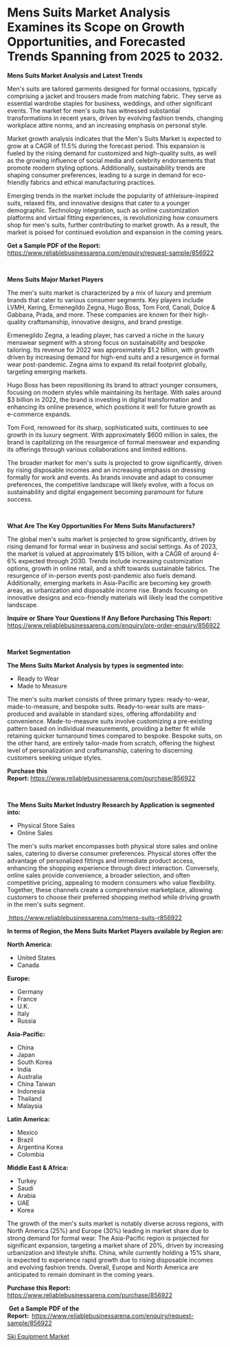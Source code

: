 <p><h1>Mens Suits Market Analysis Examines its Scope on Growth Opportunities, and Forecasted Trends Spanning from 2025 to 2032.</h1></p><p><strong>Mens Suits Market Analysis and Latest Trends</strong></p>
<p><p>Men's suits are tailored garments designed for formal occasions, typically comprising a jacket and trousers made from matching fabric. They serve as essential wardrobe staples for business, weddings, and other significant events. The market for men's suits has witnessed substantial transformations in recent years, driven by evolving fashion trends, changing workplace attire norms, and an increasing emphasis on personal style.</p><p>Market growth analysis indicates that the Men's Suits Market is expected to grow at a CAGR of 11.5% during the forecast period. This expansion is fueled by the rising demand for customized and high-quality suits, as well as the growing influence of social media and celebrity endorsements that promote modern styling options. Additionally, sustainability trends are shaping consumer preferences, leading to a surge in demand for eco-friendly fabrics and ethical manufacturing practices.</p><p>Emerging trends in the market include the popularity of athleisure-inspired suits, relaxed fits, and innovative designs that cater to a younger demographic. Technology integration, such as online customization platforms and virtual fitting experiences, is revolutionizing how consumers shop for men's suits, further contributing to market growth. As a result, the market is poised for continued evolution and expansion in the coming years.</p></p>
<p><strong>Get a Sample PDF of the Report:&nbsp;</strong> <a href="https://www.reliablebusinessarena.com/enquiry/request-sample/856922?utm_campaign=2107&utm_medium=2&utm_source=Github&utm_content=ia&utm_term=06022025&utm_id=mens-suits">https://www.reliablebusinessarena.com/enquiry/request-sample/856922</a></p>
<p>&nbsp;</p>
<p><strong>Mens Suits Major Market Players</strong></p>
<p><p>The men's suits market is characterized by a mix of luxury and premium brands that cater to various consumer segments. Key players include LVMH, Kering, Ermenegildo Zegna, Hugo Boss, Tom Ford, Canali, Dolce & Gabbana, Prada, and more. These companies are known for their high-quality craftsmanship, innovative designs, and brand prestige.</p><p>Ermenegildo Zegna, a leading player, has carved a niche in the luxury menswear segment with a strong focus on sustainability and bespoke tailoring. Its revenue for 2022 was approximately $1.2 billion, with growth driven by increasing demand for high-end suits and a resurgence in formal wear post-pandemic. Zegna aims to expand its retail footprint globally, targeting emerging markets.</p><p>Hugo Boss has been repositioning its brand to attract younger consumers, focusing on modern styles while maintaining its heritage. With sales around $3 billion in 2022, the brand is investing in digital transformation and enhancing its online presence, which positions it well for future growth as e-commerce expands.</p><p>Tom Ford, renowned for its sharp, sophisticated suits, continues to see growth in its luxury segment. With approximately $600 million in sales, the brand is capitalizing on the resurgence of formal menswear and expanding its offerings through various collaborations and limited editions.</p><p>The broader market for men's suits is projected to grow significantly, driven by rising disposable incomes and an increasing emphasis on dressing formally for work and events. As brands innovate and adapt to consumer preferences, the competitive landscape will likely evolve, with a focus on sustainability and digital engagement becoming paramount for future success.</p></p>
<p>&nbsp;</p>
<p><strong>What Are The Key Opportunities For Mens Suits Manufacturers?</strong></p>
<p><p>The global men's suits market is projected to grow significantly, driven by rising demand for formal wear in business and social settings. As of 2023, the market is valued at approximately $15 billion, with a CAGR of around 4-6% expected through 2030. Trends include increasing customization options, growth in online retail, and a shift towards sustainable fabrics. The resurgence of in-person events post-pandemic also fuels demand. Additionally, emerging markets in Asia-Pacific are becoming key growth areas, as urbanization and disposable income rise. Brands focusing on innovative designs and eco-friendly materials will likely lead the competitive landscape.</p></p>
<p><strong>Inquire or Share Your Questions If Any Before Purchasing This Report:</strong> <a href="https://www.reliablebusinessarena.com/enquiry/pre-order-enquiry/856922?utm_campaign=2107&utm_medium=2&utm_source=Github&utm_content=ia&utm_term=06022025&utm_id=mens-suits">https://www.reliablebusinessarena.com/enquiry/pre-order-enquiry/856922</a></p>
<p>&nbsp;</p>
<p><strong>Market Segmentation</strong></p>
<p><strong>The Mens Suits Market Analysis by types is segmented into:</strong></p>
<p><ul><li>Ready to Wear</li><li>Made to Measure</li></ul></p>
<p><p>The men's suits market consists of three primary types: ready-to-wear, made-to-measure, and bespoke suits. Ready-to-wear suits are mass-produced and available in standard sizes, offering affordability and convenience. Made-to-measure suits involve customizing a pre-existing pattern based on individual measurements, providing a better fit while retaining quicker turnaround times compared to bespoke. Bespoke suits, on the other hand, are entirely tailor-made from scratch, offering the highest level of personalization and craftsmanship, catering to discerning customers seeking unique styles.</p></p>
<p><strong>Purchase this Report:&nbsp;</strong><a href="https://www.reliablebusinessarena.com/purchase/856922?utm_campaign=2107&utm_medium=2&utm_source=Github&utm_content=ia&utm_term=06022025&utm_id=mens-suits">https://www.reliablebusinessarena.com/purchase/856922</a></p>
<p>&nbsp;</p>
<p><strong>The Mens Suits Market Industry Research by Application is segmented into:</strong></p>
<p><ul><li>Physical Store Sales</li><li>Online Sales</li></ul></p>
<p><p>The men's suits market encompasses both physical store sales and online sales, catering to diverse consumer preferences. Physical stores offer the advantage of personalized fittings and immediate product access, enhancing the shopping experience through direct interaction. Conversely, online sales provide convenience, a broader selection, and often competitive pricing, appealing to modern consumers who value flexibility. Together, these channels create a comprehensive marketplace, allowing customers to choose their preferred shopping method while driving growth in the men's suits segment.</p></p>
<p><a href="https://www.reliablebusinessarena.com/mens-suits-r856922?utm_campaign=2107&utm_medium=2&utm_source=Github&utm_content=ia&utm_term=06022025&utm_id=mens-suits">&nbsp;https://www.reliablebusinessarena.com/mens-suits-r856922</a></p>
<p><strong>In terms of Region, the Mens Suits Market Players available by Region are:</strong></p>
<p>
    <p> <strong> North America: </strong>
        <ul>
            <li>United States</li>
            <li>Canada</li>
        </ul>
        </p> 
    <p> <strong> Europe: </strong>
        <ul>
            <li>Germany</li>
            <li>France</li>
            <li>U.K.</li>
            <li>Italy</li>
            <li>Russia</li>
        </ul>
        </p> 
    <p> <strong> Asia-Pacific: </strong>
        <ul>
            <li>China</li>
            <li>Japan</li>
            <li>South Korea</li>
            <li>India</li>
            <li>Australia</li>
            <li>China Taiwan</li>
            <li>Indonesia</li>
            <li>Thailand</li>
            <li>Malaysia</li>
        </ul>
        </p> 
    <p> <strong> Latin America: </strong>
        <ul>
            <li>Mexico</li>
            <li>Brazil</li>
            <li>Argentina Korea</li>
            <li>Colombia</li>
        </ul>
        </p> 
    <p> <strong> Middle East & Africa: </strong>
        <ul>
            <li>Turkey</li>
            <li>Saudi</li>
            <li>Arabia</li>
            <li>UAE</li>
            <li>Korea</li>
        </ul>
    </p>
    </p>
<p><p>The growth of the men's suits market is notably diverse across regions, with North America (25%) and Europe (30%) leading in market share due to strong demand for formal wear. The Asia-Pacific region is projected for significant expansion, targeting a market share of 20%, driven by increasing urbanization and lifestyle shifts. China, while currently holding a 15% share, is expected to experience rapid growth due to rising disposable incomes and evolving fashion trends. Overall, Europe and North America are anticipated to remain dominant in the coming years.</p></p>
<p><strong>Purchase this Report: </strong><a href="https://www.reliablebusinessarena.com/purchase/856922?utm_campaign=2107&utm_medium=2&utm_source=Github&utm_content=ia&utm_term=06022025&utm_id=mens-suits">https://www.reliablebusinessarena.com/purchase/856922</a></p>
<p>&nbsp;<strong>Get a Sample PDF of the Report:&nbsp;&nbsp;</strong><a href="https://www.reliablebusinessarena.com/enquiry/request-sample/856922?utm_campaign=2107&utm_medium=2&utm_source=Github&utm_content=ia&utm_term=06022025&utm_id=mens-suits">https://www.reliablebusinessarena.com/enquiry/request-sample/856922</a></p>
<p><strong></strong></p>
<p><p><a href="https://github.com/elizabethdagraca/Market-Research-Report-List-5/blob/main/ski-equipment-market.md?utm_campaign=2107&utm_medium=2&utm_source=Github&utm_content=ia&utm_term=06022025&utm_id=mens-suits">Ski Equipment Market</a></p></p>